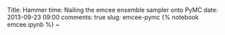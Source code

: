 Title: Hammer time: Nailing the emcee ensemble sampler onto PyMC
date: 2013-09-23 09:00
comments: true
slug: emcee-pymc
{% notebook emcee.ipynb %}
~
